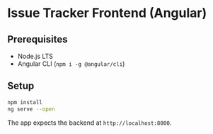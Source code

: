 # Issue Tracker Frontend (Angular)

## Prerequisites
- Node.js LTS
- Angular CLI (`npm i -g @angular/cli`)

## Setup
```bash
npm install
ng serve --open
```

The app expects the backend at `http://localhost:8000`.

